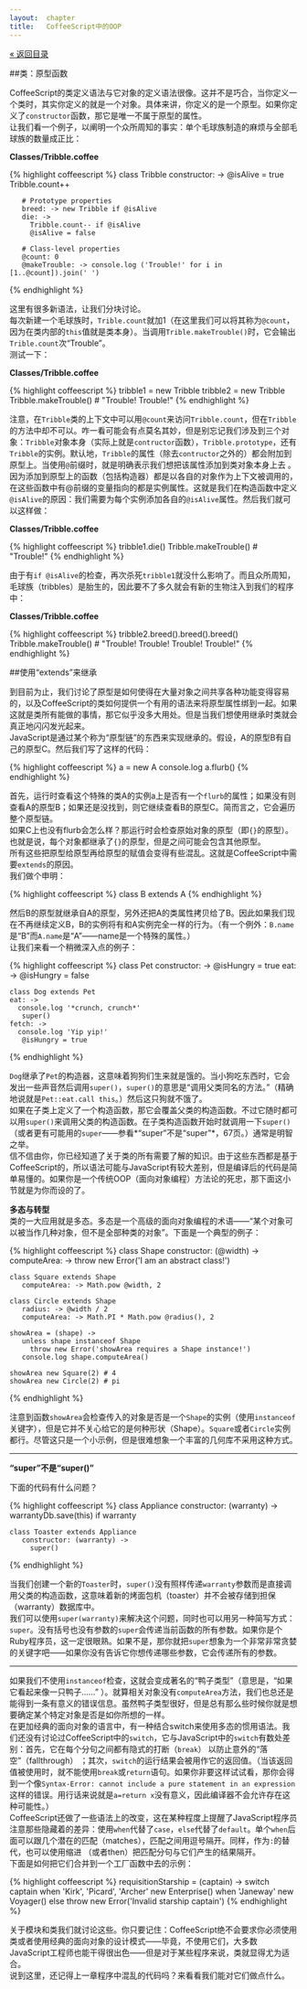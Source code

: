 ```yaml
---
layout:  chapter
title:   CoffeeScript中的OOP
---
```


<div class="back"><a href="/cs/">&laquo; 返回目录</a></div>

##类：原型函数

CoffeeScript的类定义语法与它对象的定义语法很像。这并不是巧合，当你定义一个类时，其实你定义的就是一个对象。具体来讲，你定义的是一个原型。如果你定义了`constructor`函数，那它是唯一不属于原型的属性。  
让我们看一个例子，以阐明一个众所周知的事实：单个毛球族制造的麻烦与全部毛球族的数量成正比：

**Classes/Tribble.coffee**

{% highlight coffeescript %}
    class Tribble
      constructor: ->
        @isAlive = true
         Tribble.count++
     
       # Prototype properties
       breed: -> new Tribble if @isAlive
       die: ->
         Tribble.count-- if @isAlive
         @isAlive = false
      
       # Class-level properties
       @count: 0
       @makeTrouble: -> console.log ('Trouble!' for i in [1..@count]).join(' ')
{% endhighlight %}

这里有很多新语法，让我们分块讨论。  
每次新建一个毛球族时，`Trible.count`就加1（在这里我们可以将其称为`@count`，因为在类内部的`this`值就是类本身）。当调用`Trible.makeTrouble()`时，它会输出`Trible.count`次“Trouble”。  
测试一下：

**Classes/Tribble.coffee**

{% highlight coffeescript %}
    tribble1 = new Tribble
    tribble2 = new Tribble
    Tribble.makeTrouble() # "Trouble! Trouble!"
{% endhighlight %}

注意，在`Tribble`类的上下文中可以用`@count`来访问`Tribble.count`，但在`Tribble`的方法中却不可以。咋一看可能会有点莫名其妙，但是别忘记我们涉及到三个对象：`Tribble`对象本身（实际上就是`contructor`函数），`Tribble.prototype`，还有`Tribble`的实例。默认地，`Tribble`的属性（除去`contructor`之外的）都会附加到原型上。当使用`@`前缀时，就是明确表示我们想把该属性添加到类对象本身上去 。  
因为添加到原型上的函数（包括构造器）都是以各自的对象作为上下文被调用的，在这些函数中有@前缀的变量指向的都是实例属性。这就是我们在构造函数中定义`@isAlive`的原因：我们需要为每个实例添加各自的`@isAlive`属性。然后我们就可以这样做：

**Classes/Tribble.coffee**

{% highlight coffeescript %}
    tribble1.die()
    Tribble.makeTrouble() # "Trouble!"
{% endhighlight %}

由于有`if @isAlive`的检查，再次杀死`tribble1`就没什么影响了。而且众所周知，毛球族（tribbles）是胎生的，因此要不了多久就会有新的生物注入到我们的程序中：

**Classes/Tribble.coffee**

{% highlight coffeescript %}
    tribble2.breed().breed().breed()
    Tribble.makeTrouble() # "Trouble! Trouble! Trouble! Trouble!"
{% endhighlight %}

##使用“extends”来继承

到目前为止，我们讨论了原型是如何使得在大量对象之间共享各种功能变得容易的，以及CoffeeScript的类如何提供一个有用的语法来将原型属性绑到一起。如果这就是类所有能做的事情，那它似乎没多大用处。但是当我们想使用继承时类就会真正地闪闪发光起来。  
JavaScript是通过某个称为“原型链”的东西来实现继承的。假设，A的原型B有自己的原型C。然后我们写了这样的代码：

{% highlight coffeescript %}
    a = new A
    console.log a.flurb()
{% endhighlight %}

首先，运行时查看这个特殊的类A的实例a上是否有一个`flurb`的属性；如果没有则查看A的原型B；如果还是没找到，则它继续查看B的原型C。简而言之，它会遍历整个原型链。  
如果C上也没有flurb会怎么样？那运行时会检查原始对象的原型（即`{}`的原型）。也就是说，每个对象都继承了`{}`的原型，但是之间可能会包含其他原型。  
所有这些把原型给原型再给原型的赋值会变得有些混乱。这就是CoffeeScript中需要`extends`的原因。  
我们做个申明：

{% highlight coffeescript %}
    class B extends A
{% endhighlight %}

然后B的原型就继承自A的原型，另外还把A的类属性拷贝给了B。因此如果我们现在不再继续定义B，B的实例将有和A实例完全一样的行为。（有一个例外：`B.name`是“B”而`A.name`是“A”——name是一个特殊的属性。）  
让我们来看一个稍微深入点的例子：

{% highlight coffeescript %}
    class Pet
       constructor: -> @isHungry = true
       eat: -> @isHungry = false
    
    class Dog extends Pet
    eat: ->
      console.log '*crunch, crunch*'
       super()
    fetch: ->
      console.log 'Yip yip!'
       @isHungry = true
{% endhighlight %}

`Dog`继承了`Pet`的构造器，这意味着狗狗们生来就是饿的。当小狗吃东西时，它会发出一些声音然后调用`super()`，`super()`的意思是“调用父类同名的方法。”（精确地说就是`Pet::eat.call this`。）然后这只狗就不饿了。  
如果在子类上定义了一个构造函数，那它会覆盖父类的构造函数。不过它随时都可以用`super()`来调用父类的构造函数。在子类构造函数开始时就调用一下`super()`（或者更有可能用的`super`——参看*“super”不是“super”*，67页。）通常是明智之举。  
信不信由你，你已经知道了关于类的所有需要了解的知识。由于这些东西都是基于CoffeeScript的，所以语法可能与JavaScript有较大差别，但是编译后的代码是简单易懂的。如果你是一个传统OOP（面向对象编程）方法论的死忠，那下面这小节就是为你而设的了。

**多态与转型**  
类的一大应用就是多态。多态是一个高级的面向对象编程的术语——“某个对象可以被当作几种对象，但不是全部种类的对象”。下面是一个典型的例子：

{% highlight coffeescript %}
    class Shape
       constructor: (@width) ->
       computeArea: -> throw new Error('I am an abstract class!')
    
    class Square extends Shape
       computeArea: -> Math.pow @width, 2
    
    class Circle extends Shape
       radius: -> @width / 2
       computeArea: -> Math.PI * Math.pow @radius(), 2
    
    showArea = (shape) ->
       unless shape instanceof Shape
         throw new Error('showArea requires a Shape instance!')
       console.log shape.computeArea()
    
    showArea new Square(2) # 4
    showArea new Circle(2) # pi
{% endhighlight %}

注意到函数`showArea`会检查传入的对象是否是一个`Shape`的实例（使用`instanceof`关键字），但是它并不关心给它的是何种形状（Shape）。`Square`或者`Circle`实例都行。尽管这只是一个小示例，但是很难想象一个丰富的几何库不采用这种方式。  

------------------------------

**“super”不是“super()”**

下面的代码有什么问题？

{% highlight coffeescript %}
    class Appliance
       constructor: (warranty) ->
         warrantyDb.save(this) if warranty
    
    class Toaster extends Appliance
       constructor: (warranty) ->
         super()
{% endhighlight %}

当我们创建一个新的`Toaster`时，`super()`没有照样传递`warranty`参数而是直接调用父类的构造函数，这意味着新的烤面包机（toaster）并不会被存储到担保（warranty）数据库中。  
我们可以使用`super(warranty)`来解决这个问题，同时也可以用另一种简写方式：`super`。没有括号也没有参数的`super`会传递当前函数的所有参数。如果你是个Ruby程序员，这一定很眼熟。如果不是，那你就把`super`想象为一个非常非常贪婪的关键字吧——如果你没有告诉它你想传递哪些参数，它会传递所有的参数。  

------------------------------

如果我们不使用`instanceof`检查，这就会变成著名的“鸭子类型”（意思是，“如果它看起来像一只鸭子……” ）。就算相关对象没有`computeArea`方法，我们也总还是能得到一条有意义的错误信息。虽然鸭子类型很好，但是总有那么些时候你就是想要确定某个特定对象是否是如你所想的一样。  
在更加经典的面向对象的语言中，有一种结合switch来使用多态的惯用语法。我们还没有讨论过CoffeeScript中的`switch`，它与JavaScript中的`switch`有数处差别：首先，它在每个分句之间都有隐式的打断（`break`） 以防止意外的“落空”（fallthrough） ；其次，`switch`的运行结果会被用作它的返回值。（当该返回值被使用时，就不能使用`break`或`return`语句。如果你非要这样试试看，那你会得到一个像`Syntax-Error: cannot include a pure statement in an expression`这样的错误。用行话来说就是`a=return x`没有意义，因此编译器不会允许存在这种可能性。）  
CoffeeScript还做了一些语法上的改变，这在某种程度上提醒了JavaScript程序员注意那些隐藏着的差异：使用`when`代替了`case`，`else`代替了`default`。单个`when`后面可以跟几个潜在的匹配（matches），匹配之间用逗号隔开。同样，作为`:`的替代，也可以使用缩进 （或者then）把匹配分句与它们产生的结果隔开。  
下面是如何把它们合并到一个工厂函数中去的示例：

{% highlight coffeescript %}
    requisitionStarship = (captain) ->
       switch captain
          when 'Kirk', 'Picard', 'Archer'
           new Enterprise()
         when 'Janeway'
           new Voyager()
         else
           throw new Error('Invalid starship captain')
{% endhighlight %}

关于模块和类我们就讨论这些。你只要记住：CoffeeScript绝不会要求你必须使用类或者使用经典的面向对象的设计模式——毕竟，不使用它们，大多数JavaScript工程师也能干得很出色——但是对于某些程序来说，类就显得尤为适合。  
说到这里，还记得上一章程序中混乱的代码吗？来看看我们能对它们做点什么。
